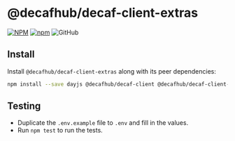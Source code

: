 # @decafhub/decaf-client-extras

[![NPM](https://img.shields.io/npm/v/@decafhub/decaf-client-extras.svg)](https://www.npmjs.com/package/@decafhub/decaf-client-extras)
[![npm](https://img.shields.io/npm/dm/@decafhub/decaf-client-extras.svg)](https://www.npmjs.com/package/@decafhub/decaf-client-extras)
![GitHub](https://img.shields.io/github/license/teloscube/decaf-client-javascript-extras)

## Install

Install `@decafhub/decaf-client-extras` along with its peer dependencies:

```bash
npm install --save dayjs @decafhub/decaf-client @decafhub/decaf-client-extras
```

## Testing

- Duplicate the `.env.example` file to `.env` and fill in the values.
- Run `npm test` to run the tests.
